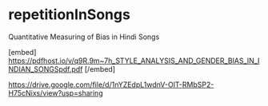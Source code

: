 # repetitionInSongs
Quantitative Measuring of Bias in Hindi Songs 


[embed] https://pdfhost.io/v/q9R.9m~7h_STYLE_ANALYSIS_AND_GENDER_BIAS_IN_INDIAN_SONGSpdf.pdf [/embed]

https://drive.google.com/file/d/1nYZEdpL1wdnV-OlT-RMbSP2-H75cNixs/view?usp=sharing
